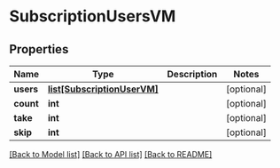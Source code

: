 # SubscriptionUsersVM


## Properties
Name | Type | Description | Notes
------------ | ------------- | ------------- | -------------
**users** | [**list[SubscriptionUserVM]**](SubscriptionUserVM.md) |  | [optional] 
**count** | **int** |  | [optional] 
**take** | **int** |  | [optional] 
**skip** | **int** |  | [optional] 

[[Back to Model list]](../README.md#documentation-for-models) [[Back to API list]](../README.md#documentation-for-api-endpoints) [[Back to README]](../README.md)


